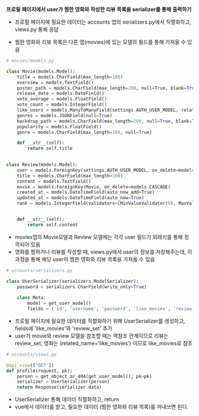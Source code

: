**프로필 페이지에서 user가 찜한 영화와 작성한 리뷰 목록을 serializer를 통해 출력하기**

- 프로필 페이지에 필요한 데이터는 accounts 앱의 serializers.py에서 직렬화하고, views.py 통해 응답

- 찜한 영화와 리뷰 목록은 다른 앱(movies)에 있는 모델의 필드를 통해 가져올 수 있음



```python
# movies/models.py

class Movie(models.Model):
    title = models.CharField(max_length=100)
    overview = models.TextField()
    poster_path = models.CharField(max_length=200, null=True, blank=True)
    release_date = models.DateField()
    vote_average = models.FloatField()
    vote_count = models.IntegerField()
    like_users = models.ManyToManyField(settings.AUTH_USER_MODEL, related_name='like_movies')
    genres = models.JSONField(null=True)
    backdrop_path = models.CharField(max_length=200, null=True, blank=True)
    popularity = models.FloatField()
    genre = models.CharField(max_length=100, null=True)

    def __str__(self):
        return self.title

    
class Review(models.Model):
    user = models.ForeignKey(settings.AUTH_USER_MODEL, on_delete=models.CASCADE)
    title = models.CharField(max_length=100)
    content = models.TextField()
    movie = models.ForeignKey(Movie, on_delete=models.CASCADE)
    created_at = models.DateTimeField(auto_now_add=True)
    updated_at = models.DateTimeField(auto_now=True)
    rank = models.IntegerField(validators=[MinValueValidator(0), MaxValueValidator(10)])


    def __str__(self):
        return self.content
```

- movies앱의 Movie모델과 Review 모델에는 각각 user 필드가 외래키를 통해 정의되어 있음
- 영화를 찜하거나 리뷰를 작성할 때, views.py에서 user의 정보를 저장해주는데, 이 과정을 통해 해당 user의 찜한 영화와 리뷰 목록을 가져올 수 있음



```python
# accounts/serializers.py

class UserSerializer(serializers.ModelSerializer):
    password = serializers.CharField(write_only=True)
    
    class Meta:
        model = get_user_model()
        fields = ('id', 'username', 'password', 'like_movies', 'review_set',)
```

- 프로필 페이지에 필요한 데이터를 직렬화하기 위해 UserSerializer를 생성하고, fields에 'like_movies'와 'review_set' 추가
- user가 movie와 review 모델을 참조할 때는 역참조 관계이므로 리뷰는 review_set, 영화는 (related_name='like_movies') 이므로 like_movies로 참조



```python
# accounts/views.py

@api_view(['GET'])
def profile(request, pk):
    person = get_object_or_404(get_user_model(), pk=pk)
    serializer = UserSerializer(person)
    return Response(serializer.data)
```

- UserSerializer 통해 데이터 직렬화하고, return
- vue에서 데이터를 받고, 필요한 데이터 (찜한 영화와 리뷰 목록)를 꺼내쓰면 된다.